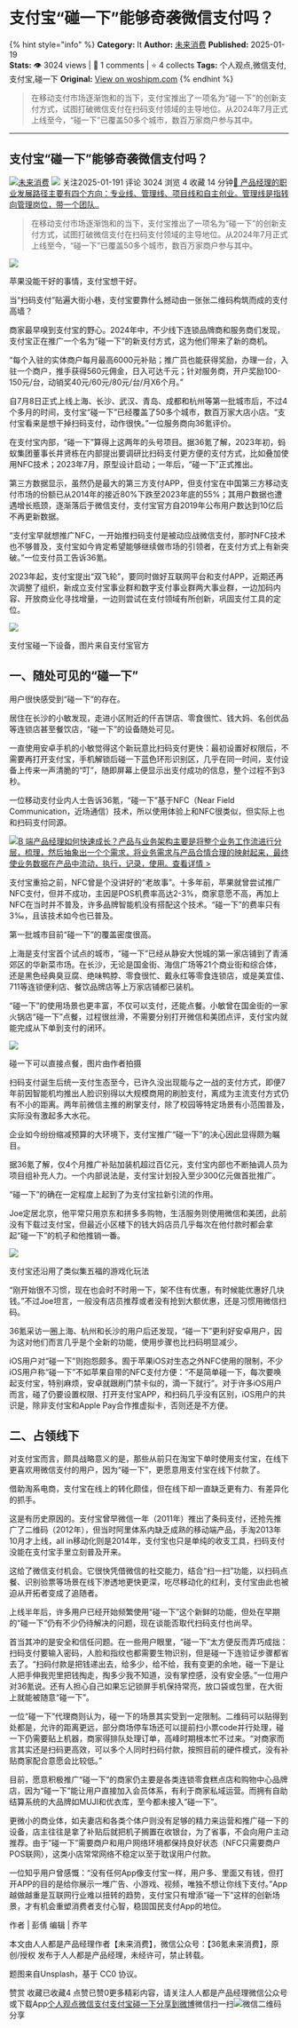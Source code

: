# 支付宝“碰一下”能够奇袭微信支付吗？
{% hint style="info" %}
**Category:** It
**Author:** [未来消费](https://www.woshipm.com/u/774470)
**Published:** 2025-01-19  
**Stats:** 👁️ 3024 views | 💬 1 comments | ⭐ 4 collects
**Tags:** 个人观点,微信支付,支付宝,碰一下
**Original:** [View on woshipm.com](https://www.woshipm.com/it/6172781.html)
{% endhint %}
> 在移动支付市场逐渐饱和的当下，支付宝推出了一项名为“碰一下”的创新支付方式，试图打破微信支付在扫码支付领域的主导地位。从2024年7月正式上线至今，“碰一下”已覆盖50多个城市，数百万家商户参与其中。

---

## 支付宝“碰一下”能够奇袭微信支付吗？

[![](https://image.woshipm.com/wp-files/2021/08/tN96W2sN9qtbHPuqczNi.jpg!/both/72x72)](https://www.woshipm.com/u/774470)[未来消费](https://www.woshipm.com/u/774470) ![](https://static.woshipm.com/tag/1122_1@2x.png) 关注2025-01-191 评论 3024 浏览 4 收藏 14 分钟[🔗 产品经理的职业发展路径主要有四个方向：专业线、管理线、项目线和自主创业。管理线是指转向管理岗位，带一个团队..](https://ke.qidianla.com/courses/90pm)

> 在移动支付市场逐渐饱和的当下，支付宝推出了一项名为“碰一下”的创新支付方式，试图打破微信支付在扫码支付领域的主导地位。从2024年7月正式上线至今，“碰一下”已覆盖50多个城市，数百万家商户参与其中。

![](https://image.woshipm.com/2025/01/19/53f308f0-d670-11ef-8cdc-00163e09d72f.png)

苹果没能干好的事情，支付宝想干好。

当“扫码支付”贴遍大街小巷，支付宝要靠什么撼动由一张张二维码构筑而成的支付高墙？

商家最早嗅到支付宝的野心。2024年中，不少线下连锁品牌商和服务商们发现，支付宝正在推广一个名为“碰一下”的新支付方式，这为他们带来了新的商机。

“每个入驻的实体商户每月最高6000元补贴；推广员也能获得奖励，办理一台，入驻一个商户，推手获得560元佣金，日入可达千元；针对服务商，开户奖励100-150元/台，动销奖40元/60元/80元/台/月X6个月。”

自7月8日正式上线上海、长沙、武汉、青岛、成都和杭州等第一批城市后，不过4个多月的时间，支付宝“碰一下”已经覆盖了50多个城市，数百万家大店小店。“支付宝看来是想干掉扫码支付，动作很快。”一位服务商向36氪评价。

在支付宝内部，“碰一下”算得上这两年的头号项目。据36氪了解，2023年初，蚂蚁集团董事长井贤栋在内部提出要调研比扫码支付更方便的支付方式，比如叠加使用NFC技术；2023年7月，原型设计启动；一年后，“碰一下”正式推出。

第三方数据显示，虽然仍是最大的第三方支付APP，但支付宝在中国第三方移动支付市场的份额已从2014年的接近80%下跌至2023年底的55%；其用户数据也遭遇增长瓶颈，逐渐落后于微信支付，支付宝官方自2019年公布用户数达到10亿后不再更新数据。

“支付宝早就想推广NFC，一开始推扫码支付是被动应战微信支付，那时NFC技术也不够普及，支付宝如今肯定希望能够继续做市场的引领者，在支付方式上有新突破。”一位支付员工告诉36氪。

2023年起，支付宝提出“双飞轮”，要同时做好互联网平台和支付APP，近期还再次调整了组织，新成立支付宝事业群和数字支付事业群两大事业群，一边加码内容、开放商业化寻找增量，一边则尝试在支付领域有所创新，巩固支付工具的定位。

![](https://image.woshipm.com/2025/01/17/ec5acc2c-d4bd-11ef-bcbd-00163e09d72f.jpg)

支付宝碰一下设备，图片来自支付宝官方

## 一、随处可见的“碰一下”

用户很快感受到“碰一下”的存在。

居住在长沙的小敏发现，走进小区附近的仟吉饼店、零食很忙、钱大妈、名创优品等连锁店甚至餐饮店，“碰一下”的设备随处可见。

一直使用安卓手机的小敏觉得这个新玩意比扫码支付更快：最初设置好权限后，不需要再打开支付宝，手机解锁后碰一下蓝色环形识别区，几乎在同一时间，支付设备上传来一声清脆的“叮”，随即屏幕上便显示出支付成功的信息，整个过程不到3秒。

一位移动支付业内人士告诉36氪，“碰一下”基于NFC（Near Field Communication，近场通信）技术，所以使用体验上和NFC很类似，但实际上也和扫码支付同源。

[![](https://image.woshipm.com/2023/08/02/a53a469e-30e3-11ee-88e7-00163e0b5ff3.png)B 端产品经理如何快速成长？产品与业务架构主要是将整个业务工作流进行分层，梳理，然后抽象出一个个需求，将业务需求与产品合情合理的映射起来，最终使业务数据在产品中流动，执行，记录，使用。查看详情 >](https://ke.qidianla.com/courses/bcpm)

支付宝重拾之前，NFC曾是个没讲好的“老故事”。十多年前，苹果就曾尝试推广NFC支付，但并不成功，主因是POS机费率高达2-3%，商家意愿不高，再加上NFC在当时并不普及，许多品牌智能机没有搭配这个技术。“碰一下”的费率只有3‰，且该技术如今也已普及。

第一批城市目前“碰一下”的覆盖密度很高。

上海是支付宝首个试点的城市，“碰一下”已经从静安大悦城的第一家店铺到了青浦郊区的华新菜市场。在长沙，无论是国金街、海信广场等21个商业街和综合体，还是黑色经典臭豆腐、绝味鸭脖、零食很忙、戴永红等零食连锁店，或是美宜佳、711等连锁便利店、餐饮品牌店等上万家店铺都已装机。

“碰一下”的使用场景也更丰富，不仅可以支付，还能点餐。小敏曾在国金街的一家火锅店“碰一下”点餐，过程很丝滑，不需要分别打开微信和美团点评，支付宝内就能完成从下单到支付的闭环。

![](https://image.woshipm.com/2025/01/17/ecf76384-d4bd-11ef-bcbd-00163e09d72f.jpg)

碰一下可以直接点餐，图片由作者拍摄

扫码支付诞生后统一支付生态至今，已许久没出现能与之一战的支付方式，即便7年前因智能机均推出人脸识别得以大规模商用的刷脸支付，离成为主流支付方式仍有不小的距离。两年前微信主推的刷掌支付，除了校园等特定场景有小范围普及，实际没有激起多大水花。

企业如今纷纷缩减预算的大环境下，支付宝推广“碰一下”的决心因此显得颇为瞩目。

据36氪了解，仅4个月推广补贴加装机超过百亿元，支付宝内部也不断抽调人员为项目组补充人力。一个内部说法是，支付宝计划投入至少300亿元做首批推广。

“碰一下”的确在一定程度上起到了为支付宝拉新引流的作用。

Joe定居北京，他平常只用京东和拼多多购物，生活服务则使用微信和美团，此前没有下载过支付宝，但最近小区楼下的钱大妈店员几乎每次在他付款时都会拿起“碰一下”的机子和他推销一番。

![](https://image.woshipm.com/2025/01/17/ed94db8c-d4bd-11ef-bcbd-00163e09d72f.jpg)

支付宝还沿用了类似集五福的游戏化玩法

“刚开始很不习惯，现在也会时不时用一下，架不住有优惠，有时候能优惠好几块钱。”不过Joe坦言，一般没有店员推荐或者没有抢到大额优惠，还是习惯用微信扫码。

36氪采访一圈上海、杭州和长沙的用户后还发现，“碰一下”更利好安卓用户，因为这对他们而言几乎是个全新的功能，使用步骤也比扫码明显减少。

iOS用户对“碰一下”则抱怨颇多。囿于苹果iOS对生态之外NFC使用的限制，不少iOS用户称“碰一下”不如苹果自带的NFC支付方便：“不是简单碰一下，每次要唤起支付宝，特别麻烦，安卓就跟刷门禁卡似的，滴一下就行”。对于许多iOS用户而言，碰了仍要设置权限、打开支付宝APP，和扫码几乎没有区别，iOS用户的共识是，除非支付宝和Apple Pay合作推虚拟卡，否则还是不方便。

## 二、占领线下

对支付宝而言，颇具战略意义的是，那些从前只在淘宝下单时使用支付宝，在线下更喜欢用微信支付的用户，因为“碰一下”，更愿意用支付宝在线下付款了。

借助淘系电商，支付宝在线上的转化颇佳，但在线下却一直缺乏更有力、有差异化的抓手。

这是有历史原因的。支付宝曾早微信一年（2011年）推出了条码支付，还抢先推广了二维码（2012年），但当时阿里体系内缺乏成熟的移动端产品，手淘2013年10月才上线，all in移动化则是2014年，支付宝也只是单纯的收支工具，扫码支付没能在支付宝手里立刻普及开来。

这给了微信支付机会。它很快凭借微信的社交能力，结合“扫一扫”功能，以扫码点餐、识别验票等场景在线下渗透地更快更深，吃尽移动化的红利，支付宝由此也被迫从开拓者变成了追随者。

上线半年后，许多用户已经开始频繁使用“碰一下”这个新鲜的功能，但处在早期的“碰一下”仍有不少仍待解决的问题，现在谈能否取代扫码支付也尚早。

首当其冲的是安全和信任问题。在一些用户眼里，“碰一下”太方便反而弄巧成拙：扫码支付要输入密码，人脸和指纹也都需要生物识别，但是碰一下连验证步骤都省去了。“扫码付款是把钱递出去，给多少，给不给，我有变更的余地，碰一下是让人把手伸我兜里把钱掏走，掏多少我不知道，没有掌控感，没有安全感。”一位用户对36氪说。还有人担心自己如果忘记锁屏手机保持常亮，放口袋或包里，在大街上就能被随意“碰一下”。

一位“碰一下”代理商则认为，碰一下的场景其实受到一定限制。二维码可以贴得到处都是，允许的距离更远，部分商场停车场还可以提前扫小票code并行处理，碰一下仍需要贴上机器，商家得排队处理订单，高峰时期根本忙不过来。“对商家而言其实还是扫码更高效，可以多个人同时扫码付款，按照目前的硬件模式，没有补贴商家配合意愿会比较低。”

目前，愿意积极推广“碰一下”的商家仍主要是各类连锁零食糕点店和购物中心品牌店，因为“碰一下”能让用户直接加入会员体系，有利于商家私域运营。而拥有自助结算系统的大品牌如MUJI和优衣库，至今都未接入“碰一下”。

更微小的商业体，如夫妻店和各类个体户则没有足够的精力来运营和推广碰一下的设备，店主往往是拿了补贴后就把机子搁置在收银台，为了省事，不会向用户主动推荐。由于“碰一下”需要商户和用户网络环境都保持良好状态（NFC只需要商户POS联网），这类小店常常网络不稳定以至于耽误用户付款。

一位知乎用户曾感慨：“没有任何App像支付宝一样，用户多、里面又有钱，但打开APP的目的是给你展示一堆广告、小游戏、视频，唯独不想让你线下支付。”App越做越重是互联网行业难以扭转的趋势，支付宝只有增添“碰一下”这样的创新场景，才有机会重塑消费者支付心智，稳固国民支付App的地位。

作者 | 彭倩 编辑 | 乔芊

本文由人人都是产品经理作者【未来消费】，微信公众号：【36氪未来消费】，原创/授权 发布于人人都是产品经理，未经许可，禁止转载。

题图来自Unsplash，基于 CC0 协议。

赞赏 收藏已收藏4 点赞已赞0更多精彩内容，请关注人人都是产品经理微信公众号或下载App[个人观点](https://www.woshipm.com/tag/%e4%b8%aa%e4%ba%ba%e8%a7%82%e7%82%b9)[微信支付](https://www.woshipm.com/tag/%e5%be%ae%e4%bf%a1%e6%94%af%e4%bb%98)[支付宝](https://www.woshipm.com/tag/%e6%94%af%e4%bb%98%e5%ae%9d)[碰一下](https://www.woshipm.com/tag/%e7%a2%b0%e4%b8%80%e4%b8%8b)[分享到微博](https://service.weibo.com/share/share.php?appkey=2775287854&title=支付宝“碰一下”能够奇袭微信支付吗？&url=https://www.woshipm.com/it/6172781.html&pic=https://image.woshipm.com/2025/01/19/53f308f0-d670-11ef-8cdc-00163e09d72f.png)微信扫一扫![微信二维码](https://api.pwmqr.com/qrcode/create/?url=https://www.woshipm.com/it/6172781.html)分享